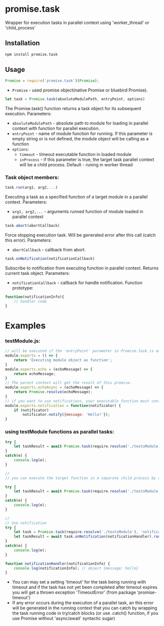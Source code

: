 # promise.task
Wrapper for execution tasks in parallel context using 'worker_thread' or 'child_process'

## Installation

```bash
npm install promise.task
```

## Usage
```javascript
Promise = require('promise.task')(Promise);
```
* `Promise` - used promise object(native Promise or bluebird Promise).

```javascript 
let task = Promise.task(absoluteModulePath, entryPoint, options) 
```
The Promise.task() function returns a task object for its subsequent execution. Parameters:
* `absoluteModulePath` - absolute path to module for loading in parallel context with function for parallel execution.
* `entryPoint` - name of module function for running. If this parameter is empty string or is not defined, the module object will be calling as a function
* `options`:
    * `timeout` - timeout executable function in loaded module
    * `inProcess` - if this parameter is true, the target task parallel context will be a child process. Default - runing in worker thread
    
### Task object members:
```javascript
task.run(arg1, arg2,...)
```
Executing a task as a specified function of a target module in a parallel context. Parameters:
* `arg1, arg2,...` - arguments runned function of module loaded in parallel context

```javascript
task.abort(abortCallback)
```
Force stopping execution task. Will be generated error after this call (catch this error). Parameters:
* `abortCallback` - callback from abort.

```javascript
task.onNotification(notificationCallback)
```
Subscribe to notification from executing function in parallel context. Returns current task object. Parameters:
* `notificationCallback` - callback for handle notification. Function prototype:
```javascript
function(notificationInfo){
    // handler code
}
```


# Examples

### testModule.js:
```javascript
// will be executed if the 'entryPoint' parameter in Promise.task is an empty string or is not defined
module.exports = () => { 
    return 'Executing module object as function';
}
module.exports.echo = (echoMessage) => {
    return echoMessage;
}
// The parent context will get the result of this promise.
module.exports.echoAsync = (echoMessage) => {
    return Promise.resolve(echoMessage);
}
// if you want to use notifications, your executable function must contain the first argument as notificator object with the "notify" method called to trigger the notification.
module.exports.notification = function(notificator) {
    if (notificator)
        notificator.notify({message: 'Hello!'});
}
```
### using testModule functions as parallel tasks:
```javascript
try {
    let taskResult = await Promise.task(require.resolve('./testsModule'), 'echo').run('[TEST MESSAGE]');
}
catch(e) {
    console.log(e);
}

// 
// you can execute the target function in a separate child process by setting the option 'inProcess' as true:

try {
    let taskResult = await Promise.task(require.resolve('./testsModule'), 'echoAsync', {inProcess: true}).run('[TEST MESSAGE]');
}
catch(e) {
    console.log(e);
}

// 
// Use notification
try {
    let task = Promise.task(require.resolve('./testsModule'), 'notification');
    let taskResult = await task.onNotification(notificationHandler).run('[TEST MESSAGE]');
}
catch(e) {
    console.log(e);
}

function notificationHandler(notificationInfo) {
    console.log(notificationInfo); // object {message: hello}
}
```
* You can may set a setting 'timeout' for the task being running with timeout and if the task has not yet been completed after timeout expires you will get a thrown exception 'TimeoutError' (from package 'promise-timeout')
* If any error occurs during the execution of a parallel task, an this error will be generated in the running context that you can catch  by wrapping the task running code in try/catch blocks (or use .catch() function, if you use Promise without 'async/await' syntactic sugar)
